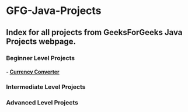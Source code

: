 # GFG-Java-Projects
## Index for all projects from GeeksForGeeks Java Projects webpage.
### Beginner Level Projects
#### - [Currency Converter](https://github.com/MihaiChirvasiu/Currency-Converter)

### Intermediate Level Projects

### Advanced Level Projects
